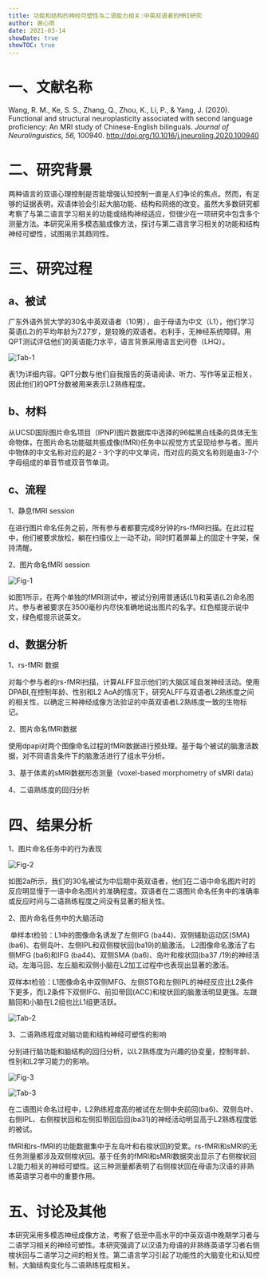 ```yaml
---
title: 功能和结构的神经可塑性与二语能力相关:中英双语者的MRI研究
author: 谢心雨
date: 2021-03-14
showDate: true
showTOC: true
---
```


# 一、文献名称

Wang, R. M., Ke, S. S., Zhang, Q., Zhou, K., Li, P., & Yang, J. (2020). Functional and structural neuroplasticity associated with second language proficiency: An MRI study of Chinese-English bilinguals. *Journal of Neurolinguistics, 56,* 100940. http://doi.org/10.1016/j.jneuroling.2020.100940 

# 二、研究背景

​		两种语言的双语心理控制是否能增强认知控制一直是人们争论的焦点。然而，有足够的证据表明，双语体验会引起大脑功能、结构和网络的改变。虽然大多数研究都考察了与第二语言学习相关的功能或结构神经适应，但很少在一项研究中包含多个测量方法。本研究采用多模态脑成像方法，探讨与第二语言学习相关的功能和结构神经可塑性，试图揭示其趋同性。

# 三、研究过程

## a、被试

广东外语外贸大学的30名中英双语者（10男），由于母语为中文（L1），他们学习英语(L2)的平均年龄为7.27岁，是较晚的双语者。右利手，无神经系统障碍。用QPT测试评估他们的英语能力水平，语言背景采用语言史问卷（LHQ）。

![Tab-1](../Supporting_Information/2021-03-14-XXY1-Tab-1.png)

表1为详细内容。QPT分数与他们自我报告的英语阅读、听力、写作等呈正相关，因此他们的QPT分数被用来表示L2熟练程度。

## b、材料

从UCSD国际图片命名项目（IPNP)图片数据库中选择的96幅黑白线条的具体无生命物体，在图片命名功能磁共振成像(fMRI)任务中以视觉方式呈现给参与者。图片中物体的中文名称对应的是2 - 3个字的中文单词，而对应的英文名称则是由3-7个字母组成的单音节或双音节单词。

## c、流程

1、静息fMRI session

在进行图片命名任务之前，所有参与者都要完成8分钟的rs-fMRI扫描。在此过程中，他们被要求放松，躺在扫描仪上一动不动，同时盯着屏幕上的固定十字架，保持清醒。

2、图片命名fMRI session

![Fig-1](../Supporting_Information/2021-03-14-XXY1-Fig-1.png)

如图1所示，在两个单独的fMRI测试中，被试分别用普通话(L1)和英语(L2)命名图片。参与者被要求在3500毫秒内尽快准确地说出图片的名字。红色框提示说中文，绿色框提示说英文。

## d、数据分析

1、rs-fMRI 数据

对每个参与者的rs-fMRI扫描，计算ALFF显示他们的大脑区域自发神经活动。使用DPABI,在控制年龄、性别和L2 AoA的情况下，研究ALFF与双语者L2熟练度之间的相关性，以确定三种神经成像方法验证的中英双语者L2熟练度一致的生物标记。

2、图片命名fMRI数据

使用dpapi对两个图像命名过程的fMRI数据进行预处理。基于每个被试的脑激活数据，对不同语言条件下的脑激活进行了组水平分析。

3、基于体素的sMRI数据形态测量（voxel-based morphometry of sMRI data）

4、二语熟练度的回归分析

# 四、结果分析

1、图片命名任务中的行为表现

![Fig-2](../Supporting_Information/2021-03-14-XXY1-Fig-2.png)

​		如图2a所示，我们的30名被试为中后期中英双语者，他们在二语中命名图片时的反应明显慢于一语中命名图片的准确程度。双语者在二语图片命名任务中的准确率或反应时间与二语熟练程度之间没有显著的相关性。

2、图片命名任务中的大脑活动

​		单样本t检验：L1中的图像命名诱发了左侧IFG (ba44)、双侧辅助运动区(SMA) (ba6)、右侧岛叶、左侧IPL和双侧梭状回(ba19)的脑激活。   L2图像命名激活了右侧MFG (ba6)和IFG (ba44)、双侧SMA (ba6)、岛叶和梭状回(ba37 /19)的神经活动。左海马回、左丘脑和双侧小脑在L2加工过程中也表现出显著的激活。

​		双样本t检验：L1图像命名中双侧MFG、左侧STG和左侧IPL的神经反应比L2条件下更多，而L2条件下双侧IFG、前扣带回(ACC)和梭状回的脑激活明显更强。左跟脑回和小脑在L2组也比L1组更活跃。

![Tab-2](../Supporting_Information/2021-03-14-XXY1-Tab-2.png)

3、二语熟练程度对脑功能和结构神经可塑性的影响

​		分别进行脑功能和脑结构的回归分析，以L2熟练度为兴趣的协变量，控制年龄、性别和L2学习能力的影响。

![Fig-3](../Supporting_Information/2021-03-14-XXY1-Fig-3.png)

![Tab-3](../Supporting_Information/2021-03-14-XXY1-Tab-3.png)

​		在二语图片命名过程中，L2熟练程度高的被试在左侧中央前回(ba6)、双侧岛叶、右侧IPL、右侧梭状回和左侧扣带回后回(ba31)的神经活动明显高于L2熟练程度低的被试。

​		fMRI和rs-fMRI的功能数据集中于左岛叶和右梭状回的受累。rs-fMRI和sMRI的无任务测量都涉及双侧梭状回。基于任务的fMRI和sMRI数据突出显示了右侧梭状回L2能力相关的神经可塑性。这三种测量都表明了右侧梭状回在母语为汉语的非熟练英语学习者中的重要作用。

# 五、讨论及其他

​		本研究采用多模态神经成像方法，考察了低至中高水平的中英双语中晚期学习者与二语学习相关的神经可塑性。本研究强调了以汉语为母语的非熟练英语学习者右侧梭状回与二语学习之间的相关性。第二语言学习引起了功能性的大脑变化和认知控制，大脑结构变化与二语熟练程度相关。
